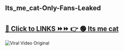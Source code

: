 
 ## Its_me_cat-Only-Fans-Leaked

# <h2><a href="https://clipsfans.com/Its_me_cat&ref=git">🔗 Click to LINKS ⏩⏩ 👉 🟢 Its me cat </a></h2>

<a href="https://clipsfans.com/Its_me_cat&ref=git" rel="nofollow" data-target="animated-image.originalLink"><img src="https://i.ibb.co.com/xMMVF88/686577567.gif" alt="Viral Video Original" style="max-width: 100%; display: inline-block;" data-target="animated-image.originalImage"></a>
